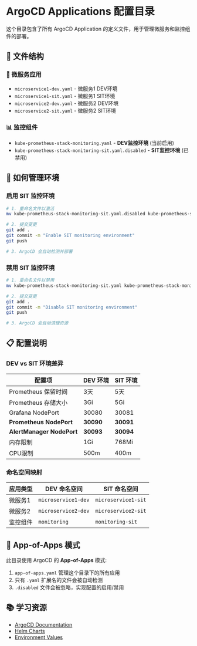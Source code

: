 # ArgoCD Applications 配置目录

这个目录包含了所有 ArgoCD Application 的定义文件，用于管理微服务和监控组件的部署。

## 📁 文件结构

### 🚀 微服务应用
- `microservice1-dev.yaml` - 微服务1 DEV环境
- `microservice1-sit.yaml` - 微服务1 SIT环境  
- `microservice2-dev.yaml` - 微服务2 DEV环境
- `microservice2-sit.yaml` - 微服务2 SIT环境

### 📊 监控组件
- `kube-prometheus-stack-monitoring.yaml` - **DEV监控环境** (当前启用)
- `kube-prometheus-stack-monitoring-sit.yaml.disabled` - **SIT监控环境** (已禁用)

## 🔧 如何管理环境

### 启用 SIT 监控环境
```bash
# 1. 重命名文件以激活
mv kube-prometheus-stack-monitoring-sit.yaml.disabled kube-prometheus-stack-monitoring-sit.yaml

# 2. 提交变更
git add .
git commit -m "Enable SIT monitoring environment"
git push

# 3. ArgoCD 会自动检测并部署
```

### 禁用 SIT 监控环境  
```bash
# 1. 重命名文件以禁用
mv kube-prometheus-stack-monitoring-sit.yaml kube-prometheus-stack-monitoring-sit.yaml.disabled

# 2. 提交变更 
git add .
git commit -m "Disable SIT monitoring environment"
git push

# 3. ArgoCD 会自动清理资源
```

## 📋 配置说明

### DEV vs SIT 环境差异

| 配置项 | DEV 环境 | SIT 环境 |
|--------|----------|----------|
| Prometheus 保留时间 | 3天 | 5天 |
| Prometheus 存储大小 | 3Gi | 5Gi |
| Grafana NodePort | 30080 | 30081 |
| **Prometheus NodePort** | **30090** | **30091** |
| **AlertManager NodePort** | **30093** | **30094** |
| 内存限制 | 1Gi | 768Mi |
| CPU限制 | 500m | 400m |

### 命名空间映射

| 应用类型 | DEV 命名空间 | SIT 命名空间 |
|----------|--------------|--------------|
| 微服务1 | `microservice1-dev` | `microservice1-sit` |
| 微服务2 | `microservice2-dev` | `microservice2-sit` |
| 监控组件 | `monitoring` | `monitoring-sit` |

## 🎯 App-of-Apps 模式

此目录使用 ArgoCD 的 **App-of-Apps** 模式:

1. `app-of-apps.yaml` 管理这个目录下的所有应用
2. 只有 `.yaml` 扩展名的文件会被自动检测
3. `.disabled` 文件会被忽略，实现配置的启用/禁用

## 📚 学习资源

- [ArgoCD Documentation](https://argo-cd.readthedocs.io/)
- [Helm Charts](../charts/)
- [Environment Values](../environments/)
